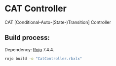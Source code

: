 # CAT Controller
CAT [Conditional-Auto-(State-)Transition] Controller 

## Build process:
Dependency: [Rojo](https://github.com/rojo-rbx/rojo) 7.4.4.
```bash
rojo build -o "CatController.rbxlx"
```